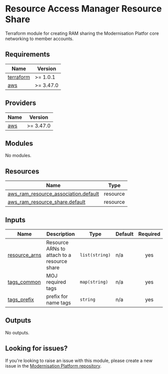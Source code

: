 # Resource Access Manager Resource Share

Terraform module for creating RAM sharing the Modernisation Platfor core networking to member accounts.

<!--- BEGIN_TF_DOCS --->
## Requirements

| Name | Version |
|------|---------|
| <a name="requirement_terraform"></a> [terraform](#requirement\_terraform) | >= 1.0.1 |
| <a name="requirement_aws"></a> [aws](#requirement\_aws) | >= 3.47.0 |

## Providers

| Name | Version |
|------|---------|
| <a name="provider_aws"></a> [aws](#provider\_aws) | >= 3.47.0 |

## Modules

No modules.

## Resources

| Name | Type |
|------|------|
| [aws_ram_resource_association.default](https://registry.terraform.io/providers/hashicorp/aws/latest/docs/resources/ram_resource_association) | resource |
| [aws_ram_resource_share.default](https://registry.terraform.io/providers/hashicorp/aws/latest/docs/resources/ram_resource_share) | resource |

## Inputs

| Name | Description | Type | Default | Required |
|------|-------------|------|---------|:--------:|
| <a name="input_resource_arns"></a> [resource\_arns](#input\_resource\_arns) | Resource ARNs to attach to a resource share | `list(string)` | n/a | yes |
| <a name="input_tags_common"></a> [tags\_common](#input\_tags\_common) | MOJ required tags | `map(string)` | n/a | yes |
| <a name="input_tags_prefix"></a> [tags\_prefix](#input\_tags\_prefix) | prefix for name tags | `string` | n/a | yes |

## Outputs

No outputs.

<!--- END_TF_DOCS --->

## Looking for issues?
If you're looking to raise an issue with this module, please create a new issue in the [Modernisation Platform repository](https://github.com/ministryofjustice/modernisation-platform/issues).
